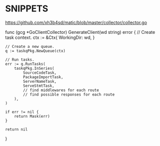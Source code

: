 # SNIPPETS

https://github.com/xh3b4sd/matic/blob/master/collector/collector.go

func (gcg *GoClientCollector) GenerateClient(wd string) error {
	// Create task context.
	ctx := &Ctx{
		WorkingDir: wd,
	}

	// Create a new queue.
	q := taskqPkg.NewQueue(ctx)

	// Run tasks.
	err := q.RunTasks(
		taskqPkg.InSeries(
			SourceCodeTask,
			PackageImportTask,
			ServerNameTask,
			ServeStmtTask,
			// find middlewares for each route
			// find possible responses for each route
		),
	)

	if err != nil {
		return Mask(err)
	}

	return nil
}

